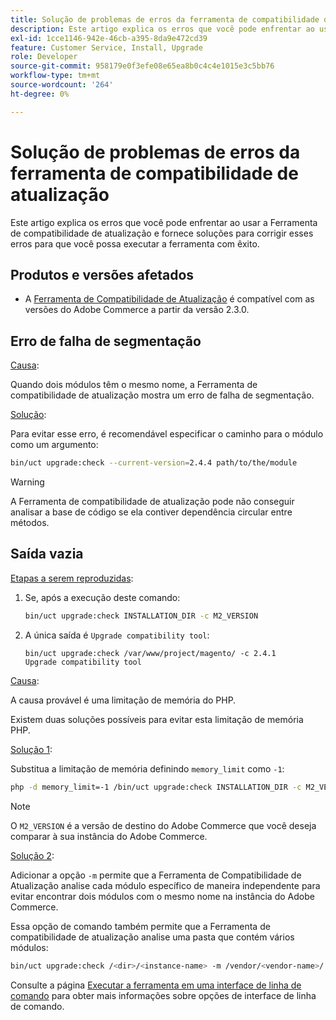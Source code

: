 ```yaml
---
title: Solução de problemas de erros da ferramenta de compatibilidade de atualização
description: Este artigo explica os erros que você pode enfrentar ao usar a Ferramenta de compatibilidade de atualização e fornece soluções para corrigir esses erros para que você possa executar a ferramenta com êxito.
exl-id: 1cce1146-942e-46cb-a395-8da9e472cd39
feature: Customer Service, Install, Upgrade
role: Developer
source-git-commit: 958179e0f3efe08e65ea8b0c4c4e1015e3c5bb76
workflow-type: tm+mt
source-wordcount: '264'
ht-degree: 0%

---
```


# Solução de problemas de erros da ferramenta de compatibilidade de atualização

Este artigo explica os erros que você pode enfrentar ao usar a Ferramenta de compatibilidade de atualização e fornece soluções para corrigir esses erros para que você possa executar a ferramenta com êxito.

## Produtos e versões afetados

* A [Ferramenta de Compatibilidade de Atualização](https://experienceleague.adobe.com/docs/commerce-operations/upgrade-guide/upgrade-compatibility-tool/overview.html) é compatível com as versões do Adobe Commerce a partir da versão 2.3.0.

## Erro de falha de segmentação

<u>Causa</u>:

Quando dois módulos têm o mesmo nome, a Ferramenta de compatibilidade de atualização mostra um erro de falha de segmentação.

<u>Solução</u>:

Para evitar esse erro, é recomendável especificar o caminho para o módulo como um argumento:

```bash
bin/uct upgrade:check --current-version=2.4.4 path/to/the/module
```

>[!WARNING]
>
> A Ferramenta de compatibilidade de atualização pode não conseguir analisar a base de código se ela contiver dependência circular entre métodos.

## Saída vazia

<u>Etapas a serem reproduzidas</u>:

1. Se, após a execução deste comando:

   ```bash
   bin/uct upgrade:check INSTALLATION_DIR -c M2_VERSION
   ```

1. A única saída é `Upgrade compatibility tool`:

   ```terminal
   bin/uct upgrade:check /var/www/project/magento/ -c 2.4.1
   Upgrade compatibility tool
   ```

<u>Causa</u>:

A causa provável é uma limitação de memória do PHP.

Existem duas soluções possíveis para evitar esta limitação de memória PHP.

<u>Solução 1</u>:

Substitua a limitação de memória definindo `memory_limit` como `-1`:

```bash
php -d memory_limit=-1 /bin/uct upgrade:check INSTALLATION_DIR -c M2_VERSION
```

>[!NOTE]
>
> O `M2_VERSION` é a versão de destino do Adobe Commerce que você deseja comparar à sua instância do Adobe Commerce.

<u>Solução 2</u>:

Adicionar a opção `-m` permite que a Ferramenta de Compatibilidade de Atualização analise cada módulo específico de maneira independente para evitar encontrar dois módulos com o mesmo nome na instância do Adobe Commerce.

Essa opção de comando também permite que a Ferramenta de compatibilidade de atualização analise uma pasta que contém vários módulos:

```bash
bin/uct upgrade:check /<dir>/<instance-name> -m /vendor/<vendor-name>/
```

Consulte a página [Executar a ferramenta em uma interface de linha de comando](https://experienceleague.adobe.com/docs/commerce-operations/upgrade-guide/upgrade-compatibility-tool/use-upgrade-compatibility-tool/run.html) para obter mais informações sobre opções de interface de linha de comando.
